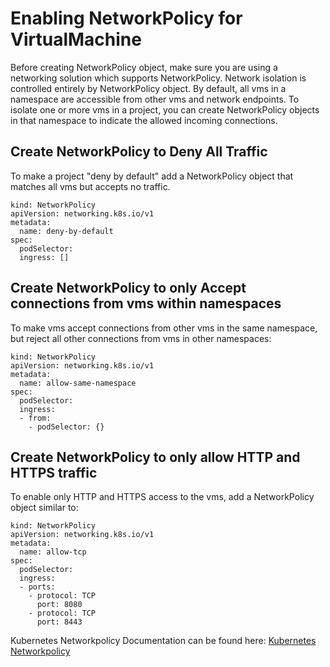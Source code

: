 # Enabling NetworkPolicy for VirtualMachine

Before creating NetworkPolicy object, make sure you are using a networking solution which supports NetworkPolicy. Network isolation is controlled entirely by NetworkPolicy object. By default, all vms in a namespace are accessible from other vms and network endpoints. To isolate one or more vms in a project, you can create NetworkPolicy objects in that namespace to indicate the allowed incoming connections.

## Create NetworkPolicy to Deny All Traffic

To make a project "deny by default" add a NetworkPolicy object that matches all vms but accepts no traffic.


```
kind: NetworkPolicy
apiVersion: networking.k8s.io/v1
metadata:
  name: deny-by-default
spec:
  podSelector:
  ingress: []
```

## Create NetworkPolicy to only Accept connections from vms within namespaces

To make vms accept connections from other vms in the same namespace, but reject all other connections from vms in other namespaces:


```
kind: NetworkPolicy
apiVersion: networking.k8s.io/v1
metadata:
  name: allow-same-namespace
spec:
  podSelector:
  ingress:
  - from:
    - podSelector: {}
```


## Create NetworkPolicy to only allow HTTP and HTTPS traffic

To enable only HTTP and HTTPS access to the vms, add a NetworkPolicy object similar to:

```
kind: NetworkPolicy
apiVersion: networking.k8s.io/v1
metadata:
  name: allow-tcp
spec:
  podSelector:
  ingress:
  - ports:
    - protocol: TCP
      port: 8080
    - protocol: TCP
      port: 8443
```

Kubernetes Networkpolicy Documentation can be found here: [Kubernetes Networkpolicy](https://kubernetes.io/docs/concepts/services-networking/network-policies/)
